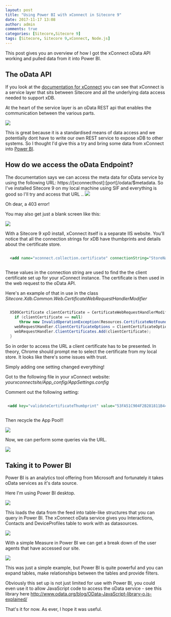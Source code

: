 ```yaml
---
layout: post
title: "Using Power BI with xConnect in Sitecore 9"
date: 2017-11-17 13:08
author: admin
comments: true
categories: [Sitecore,Sitecore 9]
tags: [Sitecore, Sitecore 9,xConnect, Node.js]
---
```


<span class="dropcap">T</span>his post gives you an overview of how I got the xConnect oData API working and pulled data from it into Power BI. 
<!-- more -->

<h2>The oData API </h2>
If you look at the <a href="https://doc.sitecore.net/developers/xp/xconnect/xconnect-overview/index.html" target="_new">documentation for xConnect</a> you can see that xConnect is a service layer that sits between Sitecore and all the underlying data access needed to support xDB.

At the heart of the service layer is an oData REST api that enables the communication between the various parts. 

<img src="/assets/img/xconnect-advanced.png"/>

This is great because it is a standardised means of data access and we potentially dont have to write our own REST service to expose xDB to other systems.
So I thought I'd give this a try and bring some data from xConnect into <a href="https://powerbi.microsoft.com/en-us/" target="_new">Power BI</a>.

<h2>How do we access the oData Endpoint?</h2>
The documentation says we can access the meta data for oData service by using the following URL: https://[xconnecthost]:[port]/odata/$metadata.
So I've installed Sitecore 9 on my local machine using SIF and everything is good so I'll try and access that URL ..

<img src="/assets/img/403.PNG"/>

Oh dear, a 403 error! 

You may also get just a blank screen like this:


<img src="/assets/img/blankscreen.PNG"/>

With a Sitecore 9 xp0 install, xConnect itself is a separate IIS website. You'll notice that all the connection strings for xDB have thumbprints and details about the certificate store.

``` xml

  <add name="xconnect.collection.certificate" connectionString="StoreName=My;StoreLocation=LocalMachine;FindType=FindByThumbprint;FindValue=53FA51C904F2B281811B44D08E86F69C324F6647" />
  
 ```
  
 These values in the connection string are used to find the the client certificate set up for your xConnect instance. The certificate is then used in the web request to the oData API.
  
 
 Here's an example of that in use in the class <i>Sitecore.Xdb.Common.Web.CertificateWebRequestHandlerModifier</i>
  
  ```csharp
  
    X509Certificate clientCertificate = CertificateWebRequestHandlerModifier.FindClientCertificate(this.StoreName, this.StoreLocation, this.FindType, this.FindValue);
      if (clientCertificate == null)
        throw new InvalidOperationException(Resources.CertificateNotFound);
      webRequestHandler.ClientCertificateOptions = ClientCertificateOption.Manual;
      webRequestHandler.ClientCertificates.Add(clientCertificate);
    }
  
```

So in order to access the URL a client certificate has to be presented. 
In theory, Chrome should prompt me to select the certificate from my local store. It looks like there's some issues with trust.


Simply adding one setting changed everything!

Got to the following file in your xConnect website: *yourxconnectsite/App_config/AppSettings.config*

Comment out the following setting:

```xml

 <add key="validateCertificateThumbprint" value="53FA51C904F2B281811B44D08E86F69C324F6647" />
 
 ```

Then recycle the App Pool!! 

<img src="/assets/img/Odata.PNG"/>

Now, we can perform some queries via the URL.

<img src="/assets/img/interactions.PNG"/>


<h2>Taking it to Power BI</h2>

Power BI is an analytics tool offering from Microsoft and fortunately it takes oData services as it's data source.

Here I'm using Power BI desktop.

<img src="/assets/img/proxyresults.PNG"/>

This loads the data from the feed into table-like structures that you can query in Power BI.
The xConnect oData service gives you Interactions, Contacts and DeviceProfiles table to work with as datasources.


<img src="/assets/img/tables.PNG"/>

With a simple Measure in Power BI we can get a break down of the user agents that have accessed our site.

<img src="/assets/img/useragents.PNG"/>

This was just a simple example, but Power BI is quite powerful and you can expand tables, make relationships between the tables and provide filters.

Obviously this set up is not just limited for use with Power BI, you could even use it to allow JavaScript code to access the oData service - see this library here <a href="http://www.odata.org/blog/OData-JavaScript-library-o.js-explained/" target="_new">http://www.odata.org/blog/OData-JavaScript-library-o.js-explained/</a>

That's it for now. As ever, I hope it was useful.


